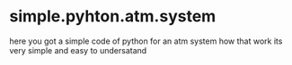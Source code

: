 # simple.pyhton.atm.system

here you got a simple code of python for an atm system how that work its very simple and easy to undersatand
